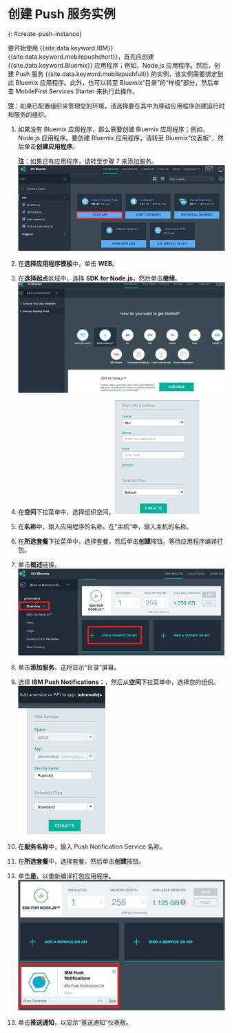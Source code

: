 # 创建 Push 服务实例
{: #create-push-instance}

要开始使用 {{site.data.keyword.IBM}} {{site.data.keyword.mobilepushshort}}，首先应创建 {{site.data.keyword.Bluemix}} 应用程序；例如，Node.js 应用程序。然后，创建 Push 服务 {{site.data.keyword.mobilepushfull}} 的实例，该实例需要绑定到此 Bluemix 应用程序。此外，也可以转至 Bluemix“目录”的“样板”部分，然后单击 MobileFirst Services Starter 来执行此操作。

**注**：如果已配置组织来管理您的环境，请选择要在其中为移动应用程序创建运行时和服务的组织。


1. 如果没有 Bluemix 应用程序，那么需要创建 Bluemix 应用程序；例如，Node.js 应用程序。要创建 Bluemix 应用程序，请转至 Bluemix“仪表板”，然后单击**创建应用程序**。

	**注**：如果已有应用程序，请转至步骤 7 来添加服务。![创建服务实例](images/create_service_instance1.jpg "创建服务实例")

1. 在**选择应用程序模板**中，单击 **WEB**。

3. 在**选择起点**区域中，选择 **SDK for Node.js**，然后单击**继续**。![起点](images/create_service_nodejs2.jpg)

4. 在**空间**下拉菜单中，选择组织空间。![选择组织空间](images/create_a_service3.jpg)
1. 在**名称**中，输入应用程序的名称。在“主机”中，输入主机的名称。

1. 在**所选套餐**下拉菜单中，选择套餐，然后单击**创建**按钮。等待应用程序编译打包。

1. 单击**概述**链接。![添加服务](images/create_service_add4.jpg)
1. 单击**添加服务**。这将显示“目录”屏幕。

1. 选择 **IBM Push Notifications：**，然后从**空间**下拉菜单中，选择您的组织。![“组织空间”下拉菜单](images/create_service_org.jpg)
1. 在**服务名称**中，输入 Push Notification Service 名称。

1. 在**所选套餐**中，选择套餐，然后单击**创建**按钮。

1. 单击**是**，以重新编译打包应用程序。![IBM Push Notification Service](images/create_service_notification5.jpg)

1. 单击**推送通知**，以显示“推送通知”仪表板。
